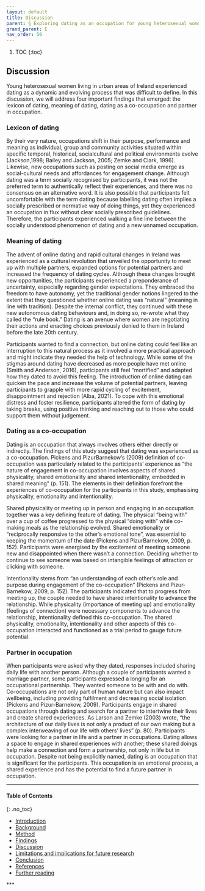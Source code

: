 ```yaml
---
layout: default
title: Discussion  
parent: § Exploring dating as an occupation for young heterosexual women in Ireland  
grand_parent: E
nav_order: 50 
---
```

<style>
.dont-break-out {
  /* These are technically the same, but use both */
  overflow-wrap: break-word;
  word-wrap: break-word;

     -ms-word-break: break-all;
  /* This is the dangerous one in WebKit, as it breaks things wherever */
  word-break: break-all;
  /* Instead use this non-standard one: */
  word-break: break-word;
}

.youtube-container {
    position: relative;
    width: 100%;
    height: 0;
    padding-bottom: 56.25%;
}
.youtube-video {
    position: absolute;
    top: 0;
    left: 0;
    width: 100%;
    height: 100%;
}

</style>

<div class="dont-break-out" markdown="1">

1. TOC
{:toc}

## Discussion
Young heterosexual women living in urban areas of Ireland experienced dating as a dynamic and evolving process that was difficult to define. In this discussion, we will address four important findings that emerged: the lexicon of dating, meaning of dating, dating as a co-occupation and partner in occupation.

### Lexicon of dating
By their very nature, occupations shift in their purpose, performance and meaning as individual, group and community activities situated within specific temporal, historical, socialcultural and political environments evolve (Jackson,1998; Bailey and Jackson, 2005; Zemke and Clark, 1996). Likewise, new occupations such as posting on social media emerge as social-cultural needs and affordances for engagement change. Although dating was a term socially recognised by participants, it was not the preferred term to authentically reflect their experiences, and there was no consensus on an alternative word. It is also possible that participants felt uncomfortable with the term dating because labelling dating often implies a socially prescribed or normative way of doing things, yet they experienced an occupation in flux without clear socially prescribed guidelines. Therefore, the participants experienced walking a fine line between the socially understood phenomenon of dating and a new unnamed occupation.

### Meaning of dating
The advent of online dating and rapid cultural changes in Ireland was experienced as a cultural revolution that unveiled the opportunity to meet up with multiple partners, expanded options for potential partners and increased the frequency of dating cycles. Although these changes brought new opportunities, the participants experienced a preponderance of uncertainty, especially regarding gender expectations. They embraced the freedom to have autonomy, yet the traditional gender notions lingered to the extent that they questioned whether online dating was “natural” (meaning in line with tradition). Despite the internal conflict, they continued with these new autonomous dating behaviours and, in doing so, re-wrote what they called the “rule book.” Dating is an avenue where women are negotiating their actions and enacting choices previously denied to them in Ireland before the late 20th century.

Participants wanted to find a connection, but online dating could feel like an interruption to this natural process as it involved a more practical approach and might indicate they needed the help of technology. While some of the stigmas around dating have decreased as more people have met online (Smith and Anderson, 2016), participants still feel “mortified” and adapted how they dated to avoid this feeling. The introduction of online dating can quicken the pace and increase the volume of potential partners, leaving participants to grapple with more rapid cycling of excitement, disappointment and rejection (Alba, 2021). To cope with this emotional distress and foster resilience, participants altered the form of dating by taking breaks, using positive thinking and reaching out to those who could support them without judgement.

### Dating as a co-occupation
Dating is an occupation that always involves others either directly or indirectly. The findings of this study suggest that dating was experienced as a co-occupation. Pickens and PizurBarnekow’s (2009) definition of co-occupation was particularly related to the participants’ experience as “the nature of engagement in co-occupation involves aspects of shared physicality, shared emotionality and shared intentionality, embedded in shared meaning” (p. 151). The elements in their definition forefront the experiences of co-occupation for the participants in this study, emphasising physicality, emotionality and intentionality.

Shared physicality or meeting up in person and engaging in an occupation together was a key defining feature of dating. The physical “being with” over a cup of coffee progressed to the physical “doing with” while co-making meals as the relationship evolved. Shared emotionality or “reciprocally responsive to the other’s emotional tone”, was essential to keeping the momentum of the date (Pickens and PizurBarnekow, 2009, p. 152). Participants were energised by the excitement of meeting someone new and disappointed when there wasn’t a connection. Deciding whether to continue to see someone was based on intangible feelings of attraction or clicking with someone.

Intentionality stems from “an understanding of each other’s role and purpose during engagement of the co-occupation” (Pickens and Pizur-Barnekow, 2009, p. 152). The participants indicated that to progress from meeting up, the couple needed to have shared intentionality to advance the relationship. While physicality (importance of meeting up) and emotionality (feelings of connection) were necessary components to advance the relationship, intentionality defined this co-occupation. The shared physicality, emotionality, intentionality and other aspects of this co-occupation interacted and functioned as a trial period to gauge future potential.

### Partner in occupation
When participants were asked why they dated, responses included sharing daily life with another person. Although a couple of participants wanted a marriage partner, some participants expressed a longing for an occupational partnership. They wanted someone to be with and do with. Co-occupations are not only part of human nature but can also impact wellbeing, including providing fulfilment and decreasing social isolation (Pickens and Pizur-Barnekow, 2009). Participants engage in shared occupations through dating and search for a partner to intertwine their lives and create shared experiences. As Larson and Zemke (2003) wrote, “the architecture of our daily lives is not only a product of our own making but a complex interweaving of our life with others’ lives” (p. 80). Participants were looking for a partner in life and a partner in occupations. Dating allows a space to engage in shared experiences with another; these shared doings help make a connection and form a partnership, not only in life but in occupation. Despite not being explicitly named, dating is an occupation that is significant for the participants. This occupation is an emotional process, a shared experience and has the potential to find a future partner in occupation.

***

#### Table of Contents
{: .no_toc}

<ul><li> <a href="/docs/E/Exploring-dating-as-an-occupation-for-young-heterosexual-women-in-Ireland-1/">
Introduction</a></li><li> <a href="/docs/E/Exploring-dating-as-an-occupation-for-young-heterosexual-women-in-Ireland-2/">
Background</a></li><li> <a href="/docs/E/Exploring-dating-as-an-occupation-for-young-heterosexual-women-in-Ireland-3/">
Method</a></li><li> <a href="/docs/E/Exploring-dating-as-an-occupation-for-young-heterosexual-women-in-Ireland-4/">
Findings</a></li><li> <a href="/docs/E/Exploring-dating-as-an-occupation-for-young-heterosexual-women-in-Ireland-5/">
Discussion</a></li><li> <a href="/docs/E/Exploring-dating-as-an-occupation-for-young-heterosexual-women-in-Ireland-6/">
Limitations and implications for future research</a></li><li> <a href="/docs/E/Exploring-dating-as-an-occupation-for-young-heterosexual-women-in-Ireland-7/">
Conclusion</a></li><li> <a href="/docs/E/Exploring-dating-as-an-occupation-for-young-heterosexual-women-in-Ireland-8/">
References</a></li><li> <a href="/docs/E/Exploring-dating-as-an-occupation-for-young-heterosexual-women-in-Ireland-9/">
Further reading</a></li></ul>
***

</div>
